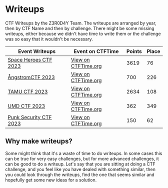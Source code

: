 # Writeups

CTF Writeups by the Z3R0D4Y Team. The writeups are arranged by year, then by CTF Name and then by challenge. There might be some missing writeups, either because we didn't have time to write them or the challenge was so easy that it wouldn't be necessary.

| Event Writeups                                         | Event on CTFTime                                       | Points | Place |
|--------------------------------------------------------|--------------------------------------------------------|--------|-------|
| [Space Heroes CTF 2023](./2023/Space%20Heroes%20CTF/)  | [View on CTFTime.org](https://ctftime.org/event/1856)  | 3619   | 76    |
| [ÅngstromCTF 2023](./2023/%C3%A5ngstromCTF/)           | [View on CTFTime.org](https://ctftime.org/event/1859)  | 700    | 226   |
| [TAMU CTF 2023](./2023/TAMU%20CTF/)                    | [View on CTFTime.org](https://ctftime.org/event/1914)  | 2634   | 108   |
| [UMD CTF 2023](./2023/UMD%20CTF/)                      | [View on CTFTime.org](https://ctftime.org/event/1914)  | 362    | 349   |
| [Punk Security CTF 2023](./2023/Punk%20Security%20Birthday%20CTF/)  | [View on CTFTime.org](https://ctftime.org/event/1903)  | 150    | 62    |

## Why make writeups?

Some might think that it's a waste of time to do writeups. In some cases this can be true for very easy challenges, but for more advanced challenges, it can be good to do a writeup. Let's say that you are sitting at doing a CTF challenge, and you feel like you have dealed with something similar, then you could look through the writeups, find the one that seems similar and hopefully get some new ideas for a solution.
